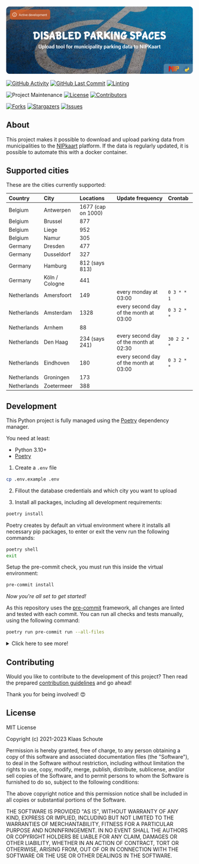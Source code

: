 <!--
*** To avoid retyping too much info. Do a search and replace for the following:
*** github_username, repo_name
-->

<!-- Banner -->
![alt Banner of the disabled parking project](assets/banner_disabled_parking.png)

<!-- PROJECT SHIELDS -->
[![GitHub Activity][commits-shield]][commits]
[![GitHub Last Commit][last-commit-shield]][commits]
[![Linting][linting-shield]][linting-url]

![Project Maintenance][maintenance-shield]
[![License][license-shield]](LICENSE.md)
[![Contributors][contributors-shield]][contributors-url]

[![Forks][forks-shield]][forks-url]
[![Stargazers][stars-shield]][stars-url]
[![Issues][issues-shield]][issues-url]

## About

This project makes it possible to download and upload parking data from municipalities to the [NIPkaart][nipkaart] platform. If the data is regularly updated, it is possible to automate this with a docker container.

## Supported cities

These are the cities currently supported:

| Country | City | Locations | Update frequency | Crontab |
|:--------|:-----|:----------|:-----------------| :-------|
| Belgium | Antwerpen | 1677 (cap on 1000) |  |
| Belgium | Brussel | 877 |  |
| Belgium | Liege | 952 |  |
| Belgium | Namur | 305 |  |
| Germany | Dresden | 477 |  |
| Germany | Dusseldorf | 327 |  |
| Germany | Hamburg | 812 (says 813) |  |
| Germany | Köln / Cologne | 441 |  |
| Netherlands | Amersfoort | 149 | every monday at 03:00 | `0 3 * * 1` |
| Netherlands | Amsterdam | 1328 | every second day of the month at 03:00 | `0 3 2 * *` |
| Netherlands | Arnhem | 88 |  |
| Netherlands | Den Haag | 234 (says 241) | every second day of the month at 02:30 | `30 2 2 * *` |
| Netherlands | Eindhoven | 180 | every second day of the month at 03:00 | `0 3 2 * *` |
| Netherlands | Groningen | 173 |  |
| Netherlands | Zoetermeer | 388 |  |


## Development

This Python project is fully managed using the [Poetry][poetry] dependency
manager.

You need at least:

- Python 3.10+
- [Poetry][poetry-install]

1. Create a `.env` file
```bash
cp .env.example .env
```
2. Fillout the database credentials and which city you want to upload

3. Install all packages, including all development requirements:

```bash
poetry install
```

Poetry creates by default an virtual environment where it installs all
necessary pip packages, to enter or exit the venv run the following commands:

```bash
poetry shell
exit
```

Setup the pre-commit check, you must run this inside the virtual environment:

```bash
pre-commit install
```

*Now you're all set to get started!*

As this repository uses the [pre-commit][pre-commit] framework, all changes
are linted and tested with each commit. You can run all checks and tests
manually, using the following command:

```bash
poetry run pre-commit run --all-files
```

<details>
  <summary>Click here to see more!</summary>

### Build image

```bash
docker build -t parking-[CITY] .
```

### Run the image

```bash
docker run parking-[CITY] -d --restart on-failure --name nipkaart-parking-[CITY]
```

or

```bash
docker stack deploy -c deploy/[CITY].yml parking
```

### Crontab

Certain datasets are regularly updated, so that we can update them automatically in the NIPKaart database.

`0 3 1 * *` = Run every first day of the month at 03:00<br>
`30 2 2 * *` = Run every second day of the month at 02:30<br>
`0 3 2 * *` = Run every second day of the month at 03:00<br>
`0 3 * * 1` = Run every monday at 03:00<br>
`30 2 * * 1` = Run every monday at 02:30<br>
`0 3 * * 2` = Run every thuesday at 03:00<br>
`*/2 * * * *` = Run every 2 minutes<br>

Crontab generator: https://crontab.guru

### Geocode

The value you should use for this purpose can be obtained from the [ISO 3166-2 standard](https://en.wikipedia.org/wiki/ISO_3166-2). This code represents a province or state within a specific country. It helps differentiate data sets for the same area when multiple datasets are combined.

### SQL query

Below are the values that NIPKaart expects to get:

| value | required? | description |
|:------|:----------|:------------|
| `id` | yes | The ID of the parking location |
| `country_id` | yes | The country ID determined by NIPKaart |
| `province_id` | yes | The province ID determined by NIPKaart |
| `municipality` | yes | The municipality name |
| `street` | no | The street name |
| `orientation` | no | The orientation of the parking location |
| `number` | yes | The number of parking spots on that location |
| `longitude` | yes | The longitude of the parking location |
| `latitude` | yes | The latitude of the parking location |
| `visibility` | yes | The visibility of the parking location |
| `created_at` | yes | The date and time of the creation of the parking location |
| `updated_at` | yes | The date and time of the last update of the parking location |

</details>

## Contributing

Would you like to contribute to the development of this project? Then read the prepared [contribution guidelines](CONTRIBUTING.md) and go ahead!

Thank you for being involved! :heart_eyes:

## License

MIT License

Copyright (c) 2021-2023 Klaas Schoute

Permission is hereby granted, free of charge, to any person obtaining a copy
of this software and associated documentation files (the "Software"), to deal
in the Software without restriction, including without limitation the rights
to use, copy, modify, merge, publish, distribute, sublicense, and/or sell
copies of the Software, and to permit persons to whom the Software is
furnished to do so, subject to the following conditions:

The above copyright notice and this permission notice shall be included in all
copies or substantial portions of the Software.

THE SOFTWARE IS PROVIDED "AS IS", WITHOUT WARRANTY OF ANY KIND, EXPRESS OR
IMPLIED, INCLUDING BUT NOT LIMITED TO THE WARRANTIES OF MERCHANTABILITY,
FITNESS FOR A PARTICULAR PURPOSE AND NONINFRINGEMENT. IN NO EVENT SHALL THE
AUTHORS OR COPYRIGHT HOLDERS BE LIABLE FOR ANY CLAIM, DAMAGES OR OTHER
LIABILITY, WHETHER IN AN ACTION OF CONTRACT, TORT OR OTHERWISE, ARISING FROM,
OUT OF OR IN CONNECTION WITH THE SOFTWARE OR THE USE OR OTHER DEALINGS IN THE
SOFTWARE.

[nipkaart]: https://nipkaart.nl

<!-- MARKDOWN LINKS & IMAGES -->
[maintenance-shield]: https://img.shields.io/maintenance/yes/2023.svg
[contributors-shield]: https://img.shields.io/github/contributors/nipkaart/disabled-parking.svg
[contributors-url]: https://github.com/nipkaart/disabled-parking/graphs/contributors
[forks-shield]: https://img.shields.io/github/forks/nipkaart/disabled-parking.svg
[forks-url]: https://github.com/nipkaart/disabled-parking/network/members
[stars-shield]: https://img.shields.io/github/stars/nipkaart/disabled-parking.svg
[stars-url]: https://github.com/nipkaart/disabled-parking/stargazers
[issues-shield]: https://img.shields.io/github/issues/nipkaart/disabled-parking.svg
[issues-url]: https://github.com/nipkaart/disabled-parking/issues
[license-shield]: https://img.shields.io/github/license/nipkaart/disabled-parking.svg
[commits-shield]: https://img.shields.io/github/commit-activity/y/nipkaart/disabled-parking.svg
[commits]: https://github.com/nipkaart/disabled-parking/commits/main
[last-commit-shield]: https://img.shields.io/github/last-commit/nipkaart/disabled-parking.svg
[linting-shield]: https://github.com/nipkaart/disabled-parking/actions/workflows/linting.yaml/badge.svg
[linting-url]: https://github.com/nipkaart/disabled-parking/actions/workflows/linting.yaml

[poetry-install]: https://python-poetry.org/docs/#installation
[poetry]: https://python-poetry.org
[pre-commit]: https://pre-commit.com
